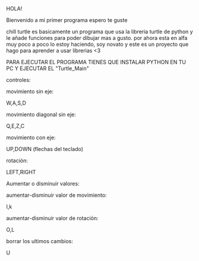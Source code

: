 HOLA!

Bienvenido a mi primer programa espero te guste

chill turtle es basicamente un programa que usa la libreria turtle de python y le añade funciones para poder dibujar mas a gusto. por ahora esta en alfa muy poco a poco lo estoy haciendo, soy novato y este es un proyecto que hago para aprender a usar librerias <3

PARA EJECUTAR EL PROGRAMA TIENES QUE INSTALAR PYTHON EN TU PC Y EJECUTAR EL "Turtle_Main"

controles:

movimiento sin eje:

W,A,S,D 

movimiento diagonal sin eje:

Q,E,Z,C

movimiento con eje:

UP,DOWN (flechas del teclado)

rotación:

LEFT,RIGHT

Aumentar o disminuir valores:

aumentar-disminuir valor de movimiento:

I,k

aumentar-disminuir valor de rotación:

O,L

borrar los ultimos cambios:

U
